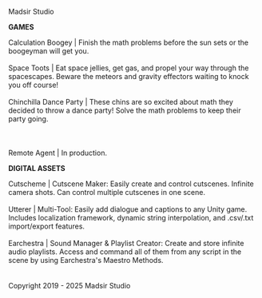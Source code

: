Madsir Studio

**GAMES**

Calculation Boogey | Finish the math problems before the sun sets or the boogeyman will get you.<br><br>
Space Toots | Eat space jellies, get gas, and propel your way through the spacescapes. Beware the meteors and gravity effectors waiting to knock you off course!<br><br>
Chinchilla Dance Party | These chins are so excited about math they decided to throw a dance party! Solve the math problems to keep their party going.<br><br>
<br>
<br>
Remote Agent | In production.

**DIGITAL ASSETS**

Cutscheme  | Cutscene Maker: Easily create and control cutscenes. Infinite camera shots. Can control multiple cutscenes in one scene.<br><br>
Utterer | Multi-Tool: Easily add dialogue and captions to any Unity game. Includes localization framework, dynamic string interpolation, and .csv/.txt import/export features.<br><br>
Earchestra | Sound Manager & Playlist Creator: Create and store infinite audio playlists. Access and command all of them from any script in the scene by using Earchestra's Maestro Methods.<br><br>
<br>
Copyright 2019 - 2025 Madsir Studio
